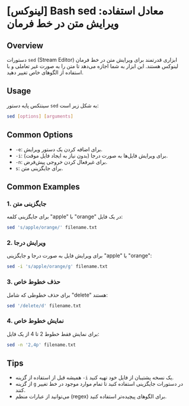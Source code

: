 # [لینوکس] Bash sed معادل استفاده: ویرایش متن در خط فرمان

## Overview
دستورات `sed` (Stream Editor) ابزاری قدرتمند برای ویرایش متن در خط فرمان لینوکس هستند. این ابزار به شما اجازه می‌دهد تا متن را به صورت غیر تعاملی و با استفاده از الگوهای خاص تغییر دهید.

## Usage
سینتکس پایه دستور `sed` به شکل زیر است:

```bash
sed [options] [arguments]
```

## Common Options
- `-e`: برای اضافه کردن یک دستور ویرایش.
- `-i`: برای ویرایش فایل‌ها به صورت درجا (بدون نیاز به ایجاد فایل موقت).
- `-n`: برای غیرفعال کردن خروجی پیش‌فرض.
- `s`: برای جایگزینی متن.

## Common Examples
### 1. جایگزینی متن
برای جایگزینی کلمه "apple" با "orange" در یک فایل:

```bash
sed 's/apple/orange/' filename.txt
```

### 2. ویرایش درجا
برای ویرایش فایل به صورت درجا و جایگزینی "apple" با "orange":

```bash
sed -i 's/apple/orange/g' filename.txt
```

### 3. حذف خطوط خاص
برای حذف خطوطی که شامل "delete" هستند:

```bash
sed '/delete/d' filename.txt
```

### 4. نمایش خطوط خاص
برای نمایش فقط خطوط 2 تا 4 از یک فایل:

```bash
sed -n '2,4p' filename.txt
```

## Tips
- همیشه قبل از استفاده از گزینه `-i` یک نسخه پشتیبان از فایل خود تهیه کنید.
- از گزینه `g` در دستورات جایگزینی استفاده کنید تا تمام موارد موجود در خط تغییر کنند.
- می‌توانید از عبارات منظم (regex) برای الگوهای پیچیده‌تر استفاده کنید.